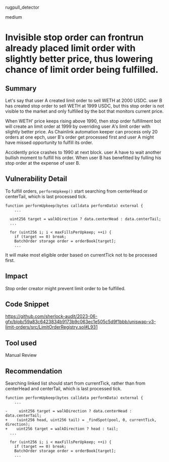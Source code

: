 rugpull_detector

medium

# Invisible stop order can frontrun already placed limit order with slightly better price, thus lowering chance of limit order being fulfilled.

## Summary
Let's say that user A created limit order to sell WETH at 2000 USDC.
user B has created stop order to sell WETH at 1999 USDC, but this stop order is not visible to the market and only fulfilled by the bot that monitors current price. 

When WETH' price keeps rising above 1990, then stop order fulfillment bot will create an limit order at 1999 by overriding user A's limit order with slightly better price.
As Chainlink automation keeper can process only 20 orders at one epch, user B's order get processed first and user A might have missed opportunity to fulfill its order.

Accidently price crashes to 1990 at next block.
user A have to wait another bullish moment to fulfill his order.
When user B has benefitted by fulling his stop order at the expense of user B.

## Vulnerability Detail
To fulfill orders, `performUpkeep()` start searching from centerHead or centerTail, which is last processed tick.

```solidity
function performUpkeep(bytes calldata performData) external {
    ...

  uint256 target = walkDirection ? data.centerHead : data.centerTail;
  ...

  for (uint256 i; i < maxFillsPerUpkeep; ++i) {
    if (target == 0) break;
    BatchOrder storage order = orderBook[target];
    ...
```

It will make most eligible order based on currentTick not to be processed first.

## Impact
Stop order creator might prevent limit order to be fulfilled.

## Code Snippet
https://github.com/sherlock-audit/2023-06-gfx/blob/59a83c6423834b9173b9c063ec1e505c5d9f1bbb/uniswap-v3-limit-orders/src/LimitOrderRegistry.sol#L931

## Tool used

Manual Review

## Recommendation
Searching linked list should start from currentTick, rather than from centerHead and centerTail, which is last processed tick.

```solidity
function performUpkeep(bytes calldata performData) external {
    ...

-     uint256 target = walkDirection ? data.centerHead : data.centerTail;
+    (uint256 head, uint256 tail) = _findSpot(pool, 0, currentTick, direction);
+    uint256 target = walkDirection ? head : tail;
  ...

  for (uint256 i; i < maxFillsPerUpkeep; ++i) {
    if (target == 0) break;
    BatchOrder storage order = orderBook[target];
    ...
```